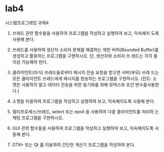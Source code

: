# lab4
시스템프로그래밍 과제4

1.	쓰레드 관련 함수들을 사용하여 프로그램을 작성하고 실행하여 보고, 익숙해지 도록 사용해 본다.
   

2.	쓰레드를 사용하여 생산자 소비자 문제를 해결하는 제한 버퍼(Bounded Buffer)를 생성하고 활용하는 프로그램을 구현하시오. 단, 생산자와 소비자 쓰 레드는 각각 둘 이상 가능해야 한다.
   
               
3.	클라이언트(자식) 쓰레드들로부터 메시지 전송 요청을 받으면 서버(부모) 쓰레 드는 모든 클라이언트 쓰레드에게 메시지를 방송하는 프로그램을 구현하시오. (힌트: 소켓은 사용하지 말고 데이터 전송을 위한 동기화를 위해 뮤텍스와 조건 변수를사용한다.)
   

4.	소켓을 이용하여 프로그램을 작성하고 실행하여 보고, 익숙해지도록 사용해 본다.
   

5.	멀티프로세스/쓰레드, select 또는 epoll 을 사용하여 다중 클라이언트를 처리하 는 채팅 프로그램을 구현하시오. 


7.	GUI 관련 함수들을 사용하여 프로그램을 작성하고 실행하여 보고, 익숙해지도록 사용해 본다. 


8.	GTK+ 또는 Qt 를 이용하여 간단한 계산기 프로그램을 작성하여 본다. 
